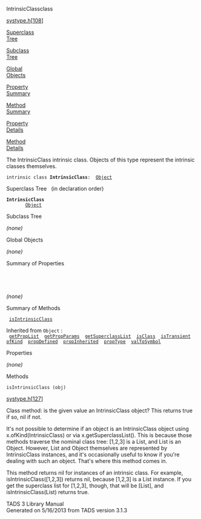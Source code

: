 <span class="title">IntrinsicClass</span><span class="type">class</span>

[systype.h](../file/systype.h.html)\[[108](../source/systype.h.html#108)\]

[Superclass  
Tree](#_SuperClassTree_)

[Subclass  
Tree](#_SubClassTree_)

[Global  
Objects](#_ObjectSummary_)

[Property  
Summary](#_PropSummary_)

[Method  
Summary](#_MethodSummary_)

[Property  
Details](#_Properties_)

[Method  
Details](#_Methods_)

<div class="fdesc">

The IntrinsicClass intrinsic class. Objects of this type represent the
intrinsic classes themselves.

`intrinsic class `**`IntrinsicClass`**` :   `[`Object`](../object/Object.html)

</div>

<span id="_SuperClassTree_"></span>

<div class="mjhd">

<span class="hdln">Superclass Tree</span>   (in declaration order)

</div>

**`IntrinsicClass`**  
`         `[`Object`](../object/Object.html)  
<span id="_SubClassTree_"></span>

<div class="mjhd">

<span class="hdln">Subclass Tree</span>  

</div>

*(none)* <span id="_ObjectSummary_"></span>

<div class="mjhd">

<span class="hdln">Global Objects</span>  

</div>

*(none)* <span id="_PropSummary_"></span>

<div class="mjhd">

<span class="hdln">Summary of Properties</span>  

</div>

` `

` `

*(none)* <span id="_MethodSummary_"></span>

<div class="mjhd">

<span class="hdln">Summary of Methods</span>  

</div>

` `[`isIntrinsicClass`](#isIntrinsicClass)`  `

Inherited from `Object` :  
` `[`getPropList`](../object/Object.html#getPropList)`  `[`getPropParams`](../object/Object.html#getPropParams)`  `[`getSuperclassList`](../object/Object.html#getSuperclassList)`  `[`isClass`](../object/Object.html#isClass)`  `[`isTransient`](../object/Object.html#isTransient)`  `[`ofKind`](../object/Object.html#ofKind)`  `[`propDefined`](../object/Object.html#propDefined)`  `[`propInherited`](../object/Object.html#propInherited)`  `[`propType`](../object/Object.html#propType)`  `[`valToSymbol`](../object/Object.html#valToSymbol)`  `

<span id="_Properties_"></span>

<div class="mjhd">

<span class="hdln">Properties</span>  

</div>

*(none)* <span id="_Methods_"></span>

<div class="mjhd">

<span class="hdln">Methods</span>  

</div>

<span id="isIntrinsicClass"></span>

`isIntrinsicClass (obj)`

[systype.h](../file/systype.h.html)\[[127](../source/systype.h.html#127)\]

<div class="desc">

Class method: is the given value an IntrinsicClass object? This returns
true if so, nil if not.

It's not possible to determine if an object is an IntrinsicClass object
using x.ofKind(IntrinsicClass) or via x.getSuperclassList(). This is
because those methods traverse the nominal class tree: \[1,2,3\] is a
List, and List is an Object. However, List and Object themselves are
represented by IntrinsicClass instances, and it's occasionally useful to
know if you're dealing with such an object. That's where this method
comes in.

This method returns nil for instances of an intrinsic class. For
example, isIntrinsicClass(\[1,2,3\]) returns nil, because \[1,2,3\] is a
List instance. If you get the superclass list for \[1,2,3\], though,
that will be \[List\], and isIntrinsicClass(List) returns true.

</div>

<div class="ftr">

TADS 3 Library Manual  
Generated on 5/16/2013 from TADS version 3.1.3

</div>

